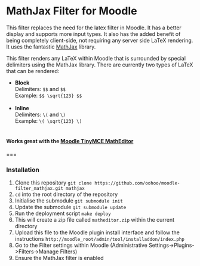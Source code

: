 # MathJax Filter for Moodle

This filter replaces the need for the latex filter in Moodle. It has a better display and supports more input types.
It also has the added benefit of being completely client-side, not requiring any server side LaTeX rendering.
It uses the fantastic [MathJax](http://www.mathjax.org/) library.

This filter renders any LaTeX within Moodle that is surrounded by special delimiters using the MathJax library. 
There are currently two types of LaTeX that can be rendered:
* **Block**<br/>
  Delimiters: `$$` and `$$`<br/>
  Example: `$$ \sqrt{123} $$`<br/><br/>
* **Inline**<br/>
  Delimiters: `\(` and `\)`<br/>
  Example: `\( \sqrt{123} \)`<br/><br/>

#### Works great with the [Moodle TinyMCE MathEditor](https://github.com/oohoo/moodle-tinymce_matheditor)
===

### Installation

1. Clone this repository `git clone https://github.com/oohoo/moodle-filter_mathjax.git mathjax`
2. `cd` into the root directory of the repository
3. Initialise the submodule `git submodule init`
4. Update the submodule `git submodule update`
5. Run the deployment script
  `make deploy`
6. This will create a zip file called `matheditor.zip` within the current directory
7. Upload this file to the Moodle plugin install interface and follow the instructions
  `http://moodle_root/admin/tool/installaddon/index.php`
8. Go to the Filter settings within Moodle (Administrative Settings->Plugins->Filters->Manage Filters)
9. Ensure the MathJax filter is enabled
